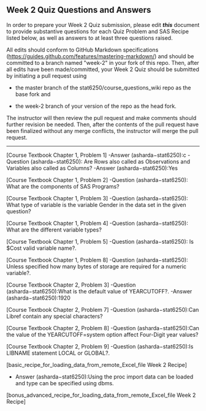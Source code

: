 
## Week 2 Quiz Questions and Answers

In order to prepare your Week 2 Quiz submission, please edit ***this*** document to provide substantive questions for each Quiz Problem and SAS Recipe listed below, as well as answers to at least three questions raised.

All edits should conform to GitHub Markdown specifications (https://guides.github.com/features/mastering-markdown/) and should be committed to a branch named "week-2" in your fork of this repo. Then, after all edits have been made/committed, your Week 2 Quiz should be submitted by initiating a pull request using

- the master branch of the stat6250/course_questions_wiki repo as the base fork and

- the week-2 branch of your version of the repo as the head fork.

The instructor will then review the pull request and make comments should further revision be needed. Then, after the contents of the pull request have been finalized without any merge conflicts, the instructor will merge the pull request.



********************************************************************************



[Course Textbook Chapter 1, Problem 1]
-Answer (asharda−stat6250):c
-Question (asharda−stat6250): Are Rows also called as Observations and Variables also called as Columns?
-Answer (asharda−stat6250):Yes



[Course Textbook Chapter 1, Problem 2]
-Question (asharda−stat6250): What are the components of SAS Programs?



[Course Textbook Chapter 1, Problem 3]
-Question (asharda−stat6250): What type of variable is the variable Gender in the data set in the given question? 



[Course Textbook Chapter 1, Problem 4]
-Question (asharda−stat6250): What are the different variable types?



[Course Textbook Chapter 1, Problem 5]
-Question (asharda−stat6250): Is $Cost valid variable name?.



[Course Textbook Chapter 1, Problem 8]
-Question (asharda−stat6250): Unless specified how many bytes of storage are required for a numeric variable?.



[Course Textbook Chapter 2, Problem 3]
-Question (asharda−stat6250):What is the default value of YEARCUTOFF?.
-Answer (asharda−stat6250):1920



[Course Textbook Chapter 2, Problem 7]
-Question (asharda−stat6250):Can Libref contain any special characters?



[Course Textbook Chapter 2, Problem 8]
-Question (asharda−stat6250):Can the value of the YEARCUTOFF=system option affect Four-Digit year values?



[Course Textbook Chapter 2, Problem 9]
-Question (asharda−stat6250):Is LIBNAME statement LOCAL or GLOBAL?.



[basic_recipe_for_loading_data_from_remote_Excel_file Week 2 Recipe]
- Answer (asharda−stat6250):Using the proc import data can be loaded and type can be specified using dbms.



[bonus_advanced_recipe_for_loading_data_from_remote_Excel_file Week 2 Recipe]


